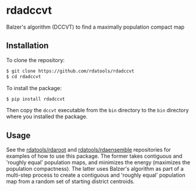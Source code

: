 # rdadccvt

Balzer's algorithm (DCCVT) to find a maximally population compact map

## Installation

To clone the repository:

```bash
$ git clone https://github.com/rdatools/rdadccvt
$ cd rdadccvt
```

To install the package:

```bash
$ pip install rdadccvt
```

Then copy the `dccvt` executable from the `bin` directory to the `bin` directory where you installed the package.

## Usage

See the [rdatools/rdaroot](https://github.com/rdatools/rdaroot) and
[rdatools/rdaensemble](https://github.com/rdatools/rdaensemble)
repositories for examples of how to use this package.
The former takes contiguous and 'roughly equal' population maps, and
minimizes the energy (maximizes the population compactness).
The latter uses Balzer's algorithm as part of a multi-step process to
create a contiguous and 'roughly equal' population map from a random
set of starting district centroids.